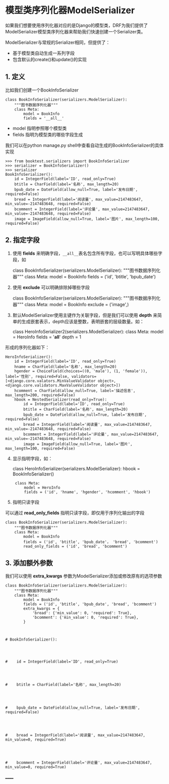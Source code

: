 

  
  
# 模型类序列化器ModelSerializer
  
  

如果我们想要使用序列化器对应的是Django的模型类，DRF为我们提供了ModelSerializer模型类序列化器来帮助我们快速创建一个Serializer类。

ModelSerializer与常规的Serializer相同，但提供了：

  * 基于模型类自动生成一系列字段
  * 包含默认的create()和update()的实现

  
  
## 1\. 定义
  
  

比如我们创建一个BookInfoSerializer

    
    
    class BookInfoSerializer(serializers.ModelSerializer):
        """图书数据序列化器"""
        class Meta:
            model = BookInfo
            fields = '__all__'
    

  * model 指明参照哪个模型类
  * fields 指明为模型类的哪些字段生成

我们可以在python manage.py shell中查看自动生成的BookInfoSerializer的具体实现

    
    
    >>> from booktest.serializers import BookInfoSerializer
    >>> serializer = BookInfoSerializer()
    >>> serializer
    BookInfoSerializer():
        id = IntegerField(label='ID', read_only=True)
        btitle = CharField(label='名称', max_length=20)
        bpub_date = DateField(allow_null=True, label='发布日期', required=False)
        bread = IntegerField(label='阅读量', max_value=2147483647, min_value=-2147483648, required=False)
        bcomment = IntegerField(label='评论量', max_value=2147483647, min_value=-2147483648, required=False)
        image = ImageField(allow_null=True, label='图片', max_length=100, required=False)
    

  
  
## 2\. 指定字段
  
  

1) 使用 **fields** 来明确字段，`__all__`表名包含所有字段，也可以写明具体哪些字段，如

    
    
    class BookInfoSerializer(serializers.ModelSerializer):
        """图书数据序列化器"""
        class Meta:
            model = BookInfo
            fields = ('id', 'btitle', 'bpub_date')
    

2) 使用 **exclude** 可以明确排除掉哪些字段

    
    
    class BookInfoSerializer(serializers.ModelSerializer):
        """图书数据序列化器"""
        class Meta:
            model = BookInfo
            exclude = ('image',)
    

3) 默认ModelSerializer使用主键作为关联字段，但是我们可以使用 **depth**
来简单的生成嵌套表示，depth应该是整数，表明嵌套的层级数量。如：

    
    
    class HeroInfoSerializer2(serializers.ModelSerializer):
        class Meta:
            model = HeroInfo
            fields = '__all__'
            depth = 1
    

形成的序列化器如下：

    
    
    HeroInfoSerializer():
        id = IntegerField(label='ID', read_only=True)
        hname = CharField(label='名称', max_length=20)
        hgender = ChoiceField(choices=((0, 'male'), (1, 'female')), label='性别', required=False, validators=[<django.core.valators.MinValueValidator object>, <django.core.validators.MaxValueValidator object>])
        hcomment = CharField(allow_null=True, label='描述信息', max_length=200, required=False)
        hbook = NestedSerializer(read_only=True):
            id = IntegerField(label='ID', read_only=True)
            btitle = CharField(label='名称', max_length=20)
            bpub_date = DateField(allow_null=True, label='发布日期', required=False)
            bread = IntegerField(label='阅读量', max_value=2147483647, min_value=-2147483648, required=False)
            bcomment = IntegerField(label='评论量', max_value=2147483647, min_value=-2147483648, required=False)
            image = ImageField(allow_null=True, label='图片', max_length=100, required=False)
    

4) 显示指明字段，如：

    
    
    class HeroInfoSerializer(serializers.ModelSerializer):
        hbook = BookInfoSerializer()
    
        class Meta:
            model = HeroInfo
            fields = ('id', 'hname', 'hgender', 'hcomment', 'hbook')
    

5) 指明只读字段

可以通过 **read_only_fields** 指明只读字段，即仅用于序列化输出的字段

    
    
    class BookInfoSerializer(serializers.ModelSerializer):
        """图书数据序列化器"""
        class Meta:
            model = BookInfo
            fields = ('id', 'btitle', 'bpub_date'， 'bread', 'bcomment')
            read_only_fields = ('id', 'bread', 'bcomment')
    

  
  
## 3\. 添加额外参数
  
  

我们可以使用 **extra_kwargs** 参数为ModelSerializer添加或修改原有的选项参数

    
    
    class BookInfoSerializer(serializers.ModelSerializer):
        """图书数据序列化器"""
        class Meta:
            model = BookInfo
            fields = ('id', 'btitle', 'bpub_date', 'bread', 'bcomment')
            extra_kwargs = {
                'bread': {'min_value': 0, 'required': True},
                'bcomment': {'min_value': 0, 'required': True},
            }
    
  
  
    # BookInfoSerializer():
  
  
  
  
    #    id = IntegerField(label='ID', read_only=True)
  
  
  
  
    #    btitle = CharField(label='名称', max_length=20)
  
  
  
  
    #    bpub_date = DateField(allow_null=True, label='发布日期', required=False)
  
  
  
  
    #    bread = IntegerField(label='阅读量', max_value=2147483647, min_value=0, required=True)
  
  
  
  
    #    bcomment = IntegerField(label='评论量', max_value=2147483647, min_value=0, required=True)
  
  
    

[__](../C03-Serializer/Deserializing.html)[__](../C04-View/index.html)

